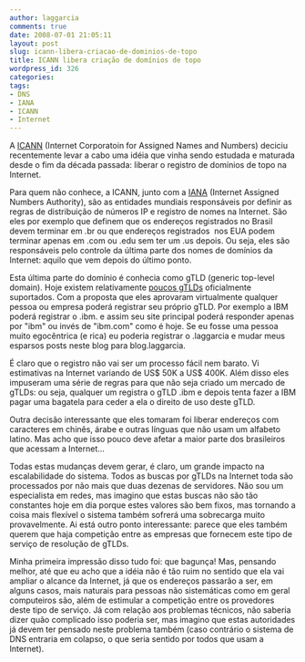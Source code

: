 ```yaml
---
author: laggarcia
comments: true
date: 2008-07-01 21:05:11
layout: post
slug: icann-libera-criacao-de-dominios-de-topo
title: ICANN libera criação de domínios de topo
wordpress_id: 326
categories:
tags:
- DNS
- IANA
- ICANN
- Internet
---
```


A [ICANN](http://www.icann.org/) (Internet Corporatoin for Assigned Names and Numbers) deciciu recentemente levar a cabo uma idéia que vinha sendo estudada e maturada desde o fim da década passada: liberar o registro de domínios de topo na Internet.

Para quem não conhece, a ICANN, junto com a [IANA](http://www.iana.org/) (Internet Assigned Numbers Authority), são as entidades mundiais responsáveis por definir as regras de distribuição de números IP e registro de nomes na Internet. São eles por exemplo que definem que os endereços registrados no Brasil devem terminar em .br ou que endereços registrados  nos EUA podem terminar apenas em .com ou .edu sem ter um .us depois. Ou seja, eles são responsáveis pelo controle da última parte dos nomes de domínios da Internet: aquilo que vem depois do último ponto.

Esta última parte do domínio é conhecia como gTLD (generic top-level domain). Hoje existem relativamente [poucos gTLDs](http://www.iana.org/domains/root/db/) oficialmente suportados. Com a proposta que eles aprovaram virtualmente qualquer pessoa ou empresa poderá registrar seu próprio gTLD. Por exemplo a IBM poderá registrar o .ibm. e assim seu site principal poderá responder apenas por "ibm" ou invés de "ibm.com" como é hoje. Se eu fosse uma pessoa muito egocêntrica (e rica) eu poderia registrar o .laggarcia e mudar meus esparsos posts neste blog para blog.laggarcia.

É claro que o registro não vai ser um processo fácil nem barato. Vi estimativas na Internet variando de US$ 50K a US$ 400K. Além disso eles impuseram uma série de regras para que não seja criado um mercado de gTLDs: ou seja, qualquer um registra o gTLD .ibm e depois tenta fazer a IBM pagar uma bagatela para ceder a ela o direito de uso deste gTLD.

Outra decisão interessante que eles tomaram foi liberar endereços com caracteres em chinês, árabe e outras línguas que não usam um alfabeto latino. Mas acho que isso pouco deve afetar a maior parte dos brasileiros que acessam a Internet...

Todas estas mudanças devem gerar, é claro, um grande impacto na escalabilidade do sistema. Todos as buscas por gTLDs na Internet toda são processados por não mais que duas dezenas de servidores. Não sou um especialista em redes, mas imagino que estas buscas não são tão constantes hoje em dia porque estes valores são bem fixos, mas tornando a coisa mais flexível o sistema também sofrerá uma sobrecarga muito provavelmente. Ai está outro ponto interessante: parece que eles também querem que haja competição entre as empresas que fornecem este tipo de serviço de resolução de gTLDs.

Minha primeira impressão disso tudo foi: que bagunça! Mas, pensando melhor, até que eu acho que a idéia não é tão ruim no sentido que ela vai ampliar o alcance da Internet, já que os endereços passarão a ser, em alguns casos, mais naturais para pessoas não sistemáticas como em geral computeiros são, além de estimular a competição entre os provedores deste tipo de serviço. Já com relação aos problemas técnicos, não saberia dizer quão complicado isso poderia ser, mas imagino que estas autoridades já devem ter pensado neste problema também (caso contrário o sistema de DNS entraria em colapso, o que seria sentido por todos que usam a Internet).
